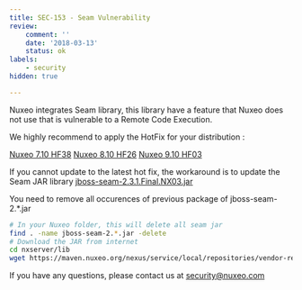 ```yaml
---
title: SEC-153 - Seam Vulnerability
review:
    comment: ''
    date: '2018-03-13'
    status: ok
labels:
    - security
hidden: true

---
```

Nuxeo integrates Seam library, this library have a feature that Nuxeo does not use that is vulnerable to a Remote Code Execution.

We highly recommend to apply the HotFix for your distribution :

[Nuxeo 7.10 HF38](https://connect.nuxeo.com/nuxeo/site/marketplace/package/nuxeo-7.10-HF38)
[Nuxeo 8.10 HF26](https://connect.nuxeo.com/nuxeo/site/marketplace/package/nuxeo-8.10-HF26)
[Nuxeo 9.10 HF03](https://connect.nuxeo.com/nuxeo/site/marketplace/package/nuxeo-9.10-HF03)

If you cannot update to the latest hot fix, the workaround is to update the Seam JAR library
[jboss-seam-2.3.1.Final.NX03.jar](https://maven.nuxeo.org/nexus/service/local/repositories/vendor-releases/content/org/jboss/seam/jboss-seam/2.3.1.Final.NX03/jboss-seam-2.3.1.Final.NX03.jar)

You need to remove all occurences of previous package of jboss-seam-2.*.jar

```bash
# In your Nuxeo folder, this will delete all seam jar
find . -name jboss-seam-2.*.jar -delete
# Download the JAR from internet
cd nxserver/lib
wget https://maven.nuxeo.org/nexus/service/local/repositories/vendor-releases/content/org/jboss/seam/jboss-seam/2.3.1.Final.NX03/jboss-seam-2.3.1.Final.NX03.jar
```

If you have any questions, please contact us at [security@nuxeo.com](mailto:security@nuxeo.com)

